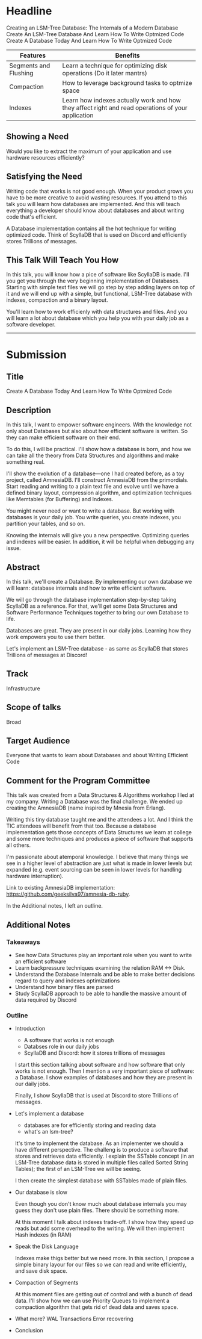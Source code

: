 # Headline

Creating an LSM-Tree Database: The Internals of a Modern Database
Create An LSM-Tree Database And Learn How To Write Optmized Code
Create A Database Today And Learn How To Write Optmized Code

| Features | Benefits |
| --- | --- |
| Segments and Flushing | Learn a technique for optimizing disk operations (Do it later mantrs) |
| Compaction | How to leverage background tasks to optmize space |
| Indexes | Learn how indexes actually work and how they affect right and read operations of your application |

## Showing a Need

Would you like to extract the maximum of your application and use hardware resources efficiently? 

## Satisfying the Need

Writing code that works is not good enough. When your product grows you have to be more creative to avoid wasting
resources. If you attend to this talk you will learn how databases are implemented. And this will teach everything
a developer should know about databases and about writing code that's efficient.

A Database implementation contains all the hot technique for writing optimized code. Think of ScyllaDB that is used on
Discord and efficiently stores Trillions of messages.

## This Talk Will Teach You How

In this talk, you will know how a pice of software like ScyllaDB is made. I'll you get you through the very beginning
implementation of Databases. Starting with simple text files we will go step by step adding layers on top of it and we
will end up with a simple, but functional, LSM-Tree database with indexes, compaction and a binary layout.

You'll learn how to work efficienly with data structures and files. And you will learn a lot about database which you
help you with your daily job as a software developer.


--- 

# Submission

## Title

Create A Database Today And Learn How To Write Optmized Code

## Description

In this talk, I want to empower software engineers. With the knowledge not only about Databases but also about how efficient software is written. So they can make efficient software on their end.

To do this, I will be practical. I'll show how a database is born, and how we can take all the theory from Data Structures and algorithms and make something real.

I'll show the evolution of a database—one I had created before, as a toy project, called AmnesiaDB. I'll construct AmnesiaDB from the primordials. Start reading and writing to a plain text file and evolve until we have a defined binary layout, compression algorithm, and optimization techniques like Memtables (for Buffering) and Indexes.

You might never need or want to write a database. But working with databases is your daily job. You write queries, you create indexes, you partition your tables, and so on.

Knowing the internals will give you a new perspective. Optimizing queries and indexes will be easier. In addition, it will be helpful when debugging any issue.

## Abstract

In this talk, we'll create a Database. By implementing our own database we will learn: database internals and how to write efficient software.

We will go through the database implementation step-by-step taking ScyllaDB as a reference. For that, we'll get some Data Structures and Software Performance Techniques together to bring our own Database to life.

Databases are great. They are present in our daily jobs. Learning how they work empowers you to use them better.

Let's implement an LSM-Tree database - as same as ScyllaDB that stores Trillions of messages at Discord!

## Track

Infrastructure

## Scope of talks

Broad

## Target Audience

Everyone that wants to learn about Databases and about Writing Efficient Code

## Comment for the Program Committee

This talk was created from a Data Structures & Algorithms workshop I led at my company. Writing a Database was the final challenge. We ended up creating the AmnesiaDB (name inspired by Mnesia from Erlang).

Writing this tiny database taught me and the attendees a lot. And I think the TIC attendees will benefit from that too. Because a database implementation gets those concepts of Data Structures we learn at college and some more techniques and produces a piece of software that supports all others.

I'm passionate about atemporal knowledge. I believe that many things we see in a higher level of abstraction are just what is made in lower levels but expanded (e.g. event sourcing can be seen in lower levels for handling hardware interruption).

Link to existing AmnesiaDB implementation: https://github.com/geeksilva97/amnesia-db-ruby.

In the Additional notes, I left an outline.

## Additional Notes

### Takeaways

- See how Data Structures play an important role when you want to write an efficient software
- Learn backpressure techniques examining the relation RAM <-> Disk.
- Understand the Database Internals and be able to make better decisions regard to query and indexes optimizations
- Understand how binary files are parsed
- Study ScyllaDB approach to be able to handle the massive amount of data required by Discord

### Outline

- Introduction
    - A software that works is not enough
    - Databses role in our daily jobs
    - ScyllaDB and Discord: how it stores trillions of messages

    I start this section talking about software and how software that only works is not enough. Then I mention a very
    important piece of software: a Database. I show examples of databases and how they are present in our daily jobs.

    Finally, I show ScyllaDB that is used at Discord to store Trillions of messages.

- Let's implement a database
    - databases are for efficiently storing and reading data
    - what's an lsm-tree?

    It's time to implement the database. As an implementer we should a have different perspective. The challeng is to
    produce a software that stores and retrieves data efficiently. I explain the SSTable concept (in an LSM-Tree
    database data is stored in multiple files called Sorted String Tables); the first of an LSM-Tree we will be seeing.

    I then create the simplest database with SSTables made of plain files.

- Our database is slow

    Even though you don't know much about database internals you may guess they don't use plain files. There should be
    something more.

    At this moment I talk about indexes trade-off. I show how they speed up reads but add some overhead to the writing.
    We will then implement Hash indexes (in RAM)

- Speak the Disk Language

    Indexes make thigs better but we need more. In this section, I propose a simple binary layour for our files so we
    can read and write efficiently, and save disk space.

- Compaction of Segments

    At this moment files are getting out of control and with a bunch of dead data. I'll show how we can use Priority
    Queues to implement a compaction algorithm that gets rid of dead data and saves space.

- What more?
    WAL
    Transactions
    Error recovering

- Conclusion
